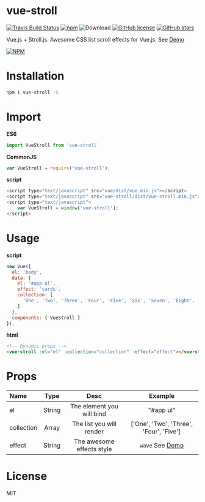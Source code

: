 # vue-stroll
[![Travis Build Status](https://travis-ci.org/xiaoluoboding/vue-stroll.svg?branch=master)](https://travis-ci.org/xiaoluoboding/vue-stroll)
[![npm](https://img.shields.io/npm/v/vue-stroll.svg?maxAge=2592000&style=flat-square)](https://www.npmjs.com/package/vue-stroll)
![Download](https://img.shields.io/npm/dt/vue-stroll.svg?style=flat-square)
[![GitHub license](https://img.shields.io/badge/license-MIT-blue.svg?style=flat-square)](https://raw.githubusercontent.com/xiaoluoboding/vue-stroll/master/LICENSE)
[![GitHub stars](https://img.shields.io/github/stars/xiaoluoboding/vue-stroll.svg?style=flat-square)](https://github.com/xiaoluoboding/vue-stroll/stargazers)

Vue.js + Stroll.js. Awesome CSS list scroll effects for Vue.js. See [Demo](https://xiaoluoboding.github.io/vue-stroll)

[![NPM](https://nodei.co/npm/vue-stroll.png?downloads=true&downloadRank=true&stars=true)](https://nodei.co/npm/vue-stroll/)


# Installation

```bash
npm i vue-stroll -S
```

# Import

**ES6**
```javascript
import VueStroll from 'vue-stroll'
```

**CommonJS**

```javascript
var VueStroll = require('vue-stroll');
```

**script**

```javascript
<script type="text/javascript" src="vue/dist/vue.min.js"></script>
<script type="text/javascript" src="vue-stroll/dist/vue-stroll.min.js"></script>
<script type="text/javascript">
    var VueStroll = window['vue-stroll'];
</script>
```

# Usage

**script**

```javascript
new Vue({
  el: 'body',
  data: {
    el: '#app ul',
    effect: 'cards',
    collection: [
      'One', 'Two', 'Three', 'Four', 'Five', 'Six', 'Seven', 'Eight', 'Nine', 'Ten'
    ]
  },
  components: { VueStroll }
});
```

**html**

```html
<!-- Dynamic props -->
<vue-stroll :el="el" :collection="collection" :effect="effect"></vue-stroll>
```

# Props

| Name  | Type | Desc  | Example  |
| :-------- | :--------:|:--------:|:--------:|
| el | String  | The element you will bind | "#app ul" |
| collection | Array  | The list you will render | ['One', 'Two', 'Three', 'Four', 'Five'] |
| effect | String  | The awesome effects style | `wave` See [Demo](https://xiaoluoboding.github.io/vue-stroll) |

# License

MIT
